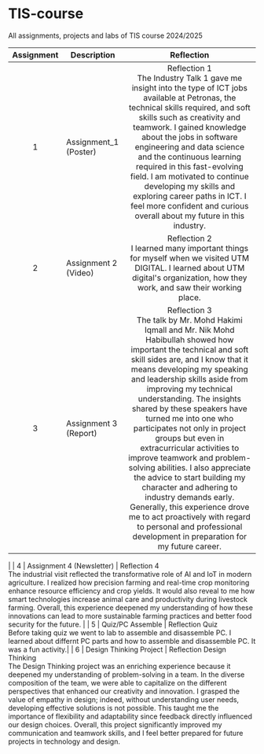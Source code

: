 # TIS-course
All assignments, projects and labs of TIS course 2024/2025


| Assignment  | Description   | Reflection |
| :-----: |  ------ | :-----: | 
| 1 | Assignment_1 (Poster)  | Reflection 1 <br> The Industry Talk 1  gave me insight into the type of ICT jobs available at Petronas, the technical skills required, and soft skills such as creativity and teamwork. I gained knowledge about the jobs in software engineering and data science and the continuous learning required in this fast-evolving field. I am motivated to continue developing my skills and exploring career paths in ICT. I feel more confident and curious overall about my future in this industry. | 
| 2 | Assignment 2 (Video)  | Reflection 2 <br>  I learned many important things for myself when we visited UTM DIGITAL. I learned about UTM digital's organization, how they work, and saw their working place.           <br> 
| 3 | Assignment 3 (Report)  | Reflection 3 <br> The talk by  Mr. Mohd Hakimi Iqmall and Mr. Nik Mohd Habibullah showed how important the technical and soft skill sides are, and I know that it means developing my speaking and leadership skills aside from improving my technical understanding. The insights shared by these speakers have turned me into one who participates not only in project groups but even in extracurricular activities to improve teamwork and problem-solving abilities. I also appreciate the advice to start building my character and adhering to industry demands early. Generally, this experience drove me to act proactively with regard to personal and professional development in preparation for my future career.
  | 
| 4 | Assignment 4 (Newsletter)  | Reflection 4 <br>  The industrial visit reflected the transformative role of AI and IoT in modern agriculture. I realized how precision farming and real-time crop monitoring enhance resource efficiency and crop yields. It would also reveal to me how smart technologies increase animal care and productivity during livestock farming. Overall, this experience deepened my understanding of how these innovations can lead to more sustainable farming practices and better food security for the future.         |
| 5 | Quiz/PC Assemble  | Reflection Quiz <br> Before taking quiz we went to lab to assemble and disassemble PC. I learned about differnt PC parts and how to assemble and disassemble PC. It was a fun activity.|
| 6 | Design Thinking Project | Reflection Design Thinking <br> The Design Thinking project was an enriching experience because it deepened my understanding of problem-solving in a team. In the diverse composition of the team, we were able to capitalize on the different perspectives that enhanced our creativity and innovation. I grasped the value of empathy in design; indeed, without understanding user needs, developing effective solutions is not possible. This taught me the importance of flexibility and adaptability since feedback directly influenced our design choices. Overall, this project significantly improved my communication and teamwork skills, and I feel better prepared for future projects in technology and design. 
